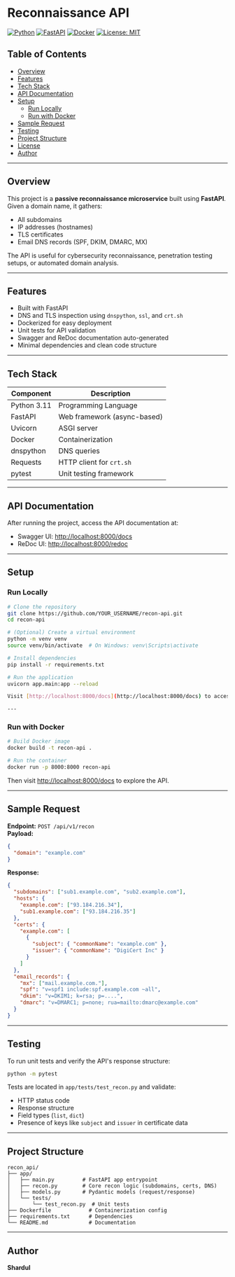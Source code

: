 
# Reconnaissance API

[![Python](https://img.shields.io/badge/Python-3.11-blue.svg)](https://www.python.org/)
[![FastAPI](https://img.shields.io/badge/FastAPI-%E2%9A%A1-green)](https://fastapi.tiangolo.com/)
[![Docker](https://img.shields.io/badge/Containerized-Docker-blue)](https://www.docker.com/)
[![License: MIT](https://img.shields.io/badge/License-MIT-yellow.svg)](LICENSE)

## Table of Contents

- [Overview](#overview)
- [Features](#features)
- [Tech Stack](#tech-stack)
- [API Documentation](#api-documentation)
- [Setup](#setup)
  - [Run Locally](#run-locally)
  - [Run with Docker](#run-with-docker)
- [Sample Request](#sample-request)
- [Testing](#testing)
- [Project Structure](#project-structure)
- [License](#license)
- [Author](#author)

---

## Overview

This project is a **passive reconnaissance microservice** built using **FastAPI**. Given a domain name, it gathers:

- All subdomains
- IP addresses (hostnames)
- TLS certificates
- Email DNS records (SPF, DKIM, DMARC, MX)

The API is useful for cybersecurity reconnaissance, penetration testing setups, or automated domain analysis.

---

## Features

- Built with FastAPI
- DNS and TLS inspection using `dnspython`, `ssl`, and `crt.sh`
- Dockerized for easy deployment
- Unit tests for API validation
- Swagger and ReDoc documentation auto-generated
- Minimal dependencies and clean code structure

---

## Tech Stack

| Component   | Description                 |
| ----------- | --------------------------- |
| Python 3.11 | Programming Language        |
| FastAPI     | Web framework (async-based) |
| Uvicorn     | ASGI server                 |
| Docker      | Containerization            |
| dnspython   | DNS queries                 |
| Requests    | HTTP client for `crt.sh`    |
| pytest      | Unit testing framework      |

---

## API Documentation

After running the project, access the API documentation at:

- Swagger UI: [http://localhost:8000/docs](http://localhost:8000/docs)
- ReDoc UI: [http://localhost:8000/redoc](http://localhost:8000/redoc)

---

## Setup

### Run Locally

```bash
# Clone the repository
git clone https://github.com/YOUR_USERNAME/recon-api.git
cd recon-api

# (Optional) Create a virtual environment
python -m venv venv
source venv/bin/activate  # On Windows: venv\Scripts\activate

# Install dependencies
pip install -r requirements.txt

# Run the application
uvicorn app.main:app --reload

Visit [http://localhost:8000/docs](http://localhost:8000/docs) to access the API interface.

---
```
### Run with Docker

```bash
# Build Docker image
docker build -t recon-api .

# Run the container
docker run -p 8000:8000 recon-api
```

Then visit [http://localhost:8000/docs](http://localhost:8000/docs) to explore the API.

---

## Sample Request

**Endpoint:** `POST /api/v1/recon`  
**Payload:**

```json
{
  "domain": "example.com"
}
```

**Response:**

```json
{
  "subdomains": ["sub1.example.com", "sub2.example.com"],
  "hosts": {
    "example.com": ["93.184.216.34"],
    "sub1.example.com": ["93.184.216.35"]
  },
  "certs": {
    "example.com": [
      {
        "subject": { "commonName": "example.com" },
        "issuer": { "commonName": "DigiCert Inc" }
      }
    ]
  },
  "email_records": {
    "mx": ["mail.example.com."],
    "spf": "v=spf1 include:spf.example.com ~all",
    "dkim": "v=DKIM1; k=rsa; p=....",
    "dmarc": "v=DMARC1; p=none; rua=mailto:dmarc@example.com"
  }
}
```

---

## Testing

To run unit tests and verify the API's response structure:

```bash
python -m pytest
```

Tests are located in `app/tests/test_recon.py` and validate:

- HTTP status code
- Response structure
- Field types (`list`, `dict`)
- Presence of keys like `subject` and `issuer` in certificate data

---

## Project Structure

```
recon_api/
├── app/
│   ├── main.py         # FastAPI app entrypoint
│   ├── recon.py        # Core recon logic (subdomains, certs, DNS)
│   ├── models.py       # Pydantic models (request/response)
│   └── tests/
│       └── test_recon.py  # Unit tests
├── Dockerfile            # Containerization config
├── requirements.txt      # Dependencies
└── README.md             # Documentation
```

---

## Author

**Shardul**
```

